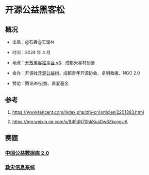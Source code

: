 # 开源公益黑客松

## 概况

- 出品：@石垚@王润林

- 时间：2024 年 4 月

- 地点：[开放黑客松平台 v3](https://kaiyuanshe.feishu.cn/wiki/UPrXwO0XailyQVkv4lGcED8inBe)、成都天星村创舍

- 合办：开源社[开源公益组](https://kaiyuanshe.feishu.cn/wiki/LOIrwoSPwiGZDikz6CzcFs8AnAz)、成都青年开源协会、卓明救援、NGO 2\.0

- 赞助：腾讯99公益、真爱基金

## 参考

1. https://www.tencent.com/index.php/zh\-cn/articles/2201393.html

2. https://mp.weixin.qq.com/s/B4FdN70hkKuaDw8ZkcggUA

## 赛题

### [中国公益数据库 2\.0](https://kaiyuanshe.feishu.cn/wiki/wikcnWOQQ7ta6X45QVFdHst4Rlc)



### [救灾信息系统](https://kaiyuanshe.feishu.cn/wiki/PbrqwgnNjiYJqHkXNOXcDxCRnZg)



